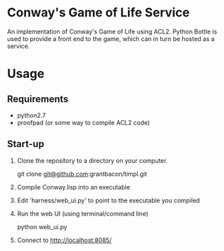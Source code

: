 Conway's Game of Life Service
===============

An implementation of Conway's Game of Life using ACL2. Python Bottle is used to provide a front end to the game, which can in turn be hosted as a service.

Usage
=============

Requirements
-------------

+ python2.7
+ proofpad (or some way to compile ACL2 code)

Start-up
--------------

1. Clone the repository to a directory on your computer.

    git clone git@github.com:grantbacon/timpl.git

2. Compile Conway.lisp into an executable
3. Edit 'harness/web_ui.py' to point to the executable you compiled
4. Run the web UI (using terminal/command line)

    python web_ui.py

5. Connect to <http://localhost:8085/>
